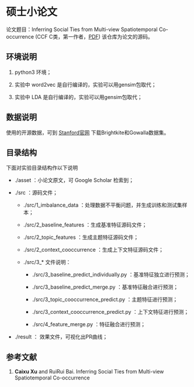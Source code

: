 # 硕士小论文

论文题目：Inferring Social Ties from Multi-view Spatiotemporal Co-occurrence 
(CCF C类，第一作者，<a href="https://calxu.github.io/quote/paper_2018_apweb.pdf" target="_blank">PDF</a>)
该仓库为论文的源码。


## 环境说明

1. python3 环境；

2. 实验中 word2vec 是自行编译的，实验可以用gensim包取代；

3. 实验中 LDA 是自行编译的，实验可以用gensim包取代；


## 数据说明

使用的开源数据，可到 [Stanford官网](https://snap.stanford.edu/data/) 下载Brightkite和Gowalla数据集。


## 目录结构

下面对实验目录结构作以下说明

* ./asset ：小论文原文，可 Google Scholar 检索到；

* ./src ：源码文件；
    
    * ./src/1_imbalance_data ：处理数据不平衡问题，并生成训练和测试集样本；

    * ./src/2_baseline_features ：生成基准特征源码文件；

    * ./src/2_topic_features ：生成主题特征源码文件；

    * ./src/2_context_cooccurrence ：生成上下文特征源码文件；

    * ./src/3_* 文件说明：
      
        * ./src/3_baseline_predict_individually.py ：基准特征独立进行预测；

        * ./src/3_baseline_predict_merge.py ：基准特征融合进行预测；

        * ./src/3_topic_cooccurrence_predict.py ：主题特征进行预测；

        * ./src/3_context_cooccurrence_predict.py ：上下文特征进行预测；

        * ./src/4_feature_merge.py ：特征融合进行预测；

* ./result ： 效果文件，可视化出PR曲线；


## 参考文献

1. **Caixu Xu** and RuiRui Bai. Inferring Social Ties from Multi-view Spatiotemporal Co-occurrence
